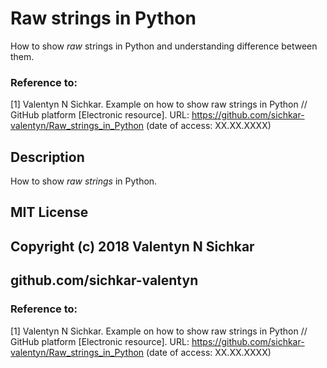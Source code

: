 # Raw strings in Python
How to show _raw_ strings in Python and understanding difference between them.

### Reference to:
[1] Valentyn N Sichkar. Example on how to show raw strings in Python // GitHub platform [Electronic resource]. URL: https://github.com/sichkar-valentyn/Raw_strings_in_Python (date of access: XX.XX.XXXX)

## Description
How to show _raw strings_ in Python.

## MIT License
## Copyright (c) 2018 Valentyn N Sichkar
## github.com/sichkar-valentyn
### Reference to:
[1] Valentyn N Sichkar. Example on how to show raw strings in Python // GitHub platform [Electronic resource]. URL: https://github.com/sichkar-valentyn/Raw_strings_in_Python (date of access: XX.XX.XXXX)
